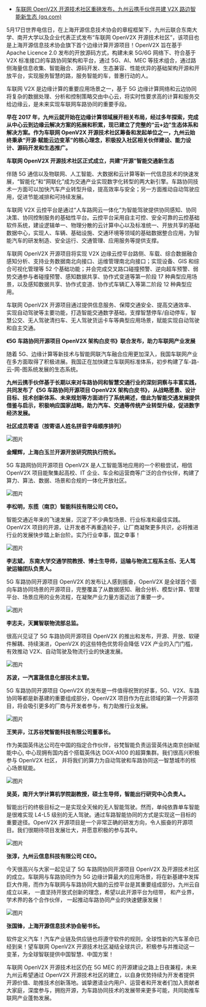 - [车联网 OpenV2X 开源技术社区重磅发布，九州云携手伙伴共建 V2X 路边智能新生态 (qq.com)](https://mp.weixin.qq.com/s/gSN6ZPaATPS0PUdoq2O7UQ)

5月17日世界电信日，在上海开源信息技术协会的章程框架下，九州云联合东南大学、南开大学以及企业代表正式发布“车联网 OpenV2X 开源技术社区”，该项目也是上海开源信息技术协会旗下首个边缘计算开源项目！OpenV2X 旨在基于 Apache Licence 2.0 发布的开放源码方式，构建未来 5G/6G 网络下、符合基于 V2X 标准接口的车路协同架构和平台，通过 5G、AI、MEC 等技术组合，通过路侧海量信息收集、智能融合、源码开发、生态兼容、性能优异的基础架构开源和开放平台，实现服务智慧的路，服务智能的车，普惠行动的人。

车联网 V2X 是边缘计算的重要应用场景之一，基于 5G 边缘计算网络和云边协同将复杂的数据处理、分析和控制策略交由中心云，将实时性要求高的计算和服务交给边缘云，是未来实现车联网车路协同的重要手段。

**早在 2017 年，九州云就开始在边缘计算领域展开相关布局，经过多年探索，完成从中心云到边缘云解决方案的拓展和积累，现已建立了完整的“云+边”生态体系和解决方案。作为车联网 OpenV2X 开源技术社区筹备和发起单位之一，九州云始终秉承“开源·赋能云边变革”的核心理念，积极投入社区相关伙伴建设、能力设计、源码开发和生态推广。**

**车联网 OpenV2X 开源技术社区正式成立，共建“开源”智能交通新生态**

伴随 5G 通信以及物联网、人工智能、大数据和云计算等新一代信息技术的快速发展，“智能化”和“网联化”成为交通产业实现数字化转型的两大新引擎。车路协同技术一方面可以加快汽车产业转型升级，提高效率与安全；另一方面推动自动驾驶应用，促进节能减排和可持续发展。

车联网 V2X 云控平台是通过“人车路网云一体化”为智能驾驶提供协同感知、协同决策、协同控制服务的基础性平台。云控平台采用自主可控、安全可靠的云控基础软件系统，建设逻辑单一、物理分散的云计算中心以及标准统一、开放共享的基础数据中心，实现人、车辆、基础设施、交通环境等领域的基础数据整合应用，为智能汽车的研发制造、安全运行、交通管理、应用服务等提供支撑。

车联网 OpenV2X 开源项目将实现 V2X 边缘云控平台路侧、车载、综合数据融合感知分析、支持业务数据南北向接口、运维管理南北向接口；实现设备、GIS 和综合可视化管理等 52 个基础功能；并会完成交叉路口碰撞预警、逆向超车预警、弱势交通参与者碰撞预警、感知数据共享、协作式变道等第一阶段 17 种典型应用场景，以及感知数据共享、协作式变道、协作式车辆汇入等第二阶段 12 种典型应用。

车联网 OpenV2X 开源项目通过提供信息服务、保障交通安全、提高交通效率、实现自动驾驶等主要功能，打造智能交通数字基础，支撑智慧停车/自动停车，智慧公交、无人驾驶清扫车、无人驾驶货运卡车等典型应用场景，赋能实现自动驾驶和自主交通。

**《5G 车路协同开源项目 OpenV2X 架构白皮书》联合发布，助力车联网产业发展**

随着 5G、边缘计算等新技术与智能网联汽车融合应用更加深入，我国车联网产业在多方面取得了积极进展。我国正在加快建立车联网标准体系，初步构建了车-路-云-网-图系统发展的生态系统。

**九州云携手伙伴基于长期以来对车路协同和智慧交通行业的深刻洞察与丰富实践，共同发布了《5G 车路协同开源项目 OpenV2X 架构白皮书》，从战略愿景、设计目标、技术创新体系、未来规划等方面进行了系统阐述，借此为智能交通发展提供借鉴与启示，积极响应国家战略，助力汽车、交通等传统产业转型升级，促进数字经济发展。**

**社区成员寄语（按寄语人姓名拼音字母顺序排列）**





![图片](https://mmbiz.qpic.cn/sz_mmbiz_png/Hl54p4MexNfoiahtcanI6XoOedpPGegSiaibYosuQ8Bavt8c9mjfwJGicBjk2f4QDAIq34SaOyO91ZD9nfbRvVgHrA/640?wx_fmt=png&wxfrom=5&wx_lazy=1&wx_co=1)

**金耀辉，上海白玉兰开源开放研究院执行院长。**

5G 车路网协同开源项目 OpenV2X 是人工智能落地应用的一个积极尝试，相信 OpenV2X 项目能聚集起高校、IT 企业、车企和运营商等广泛的合作伙伴，构建了算力、算法、数据、场景和合规的一体化开放社区。



![图片](https://mmbiz.qpic.cn/sz_mmbiz_png/Hl54p4MexNfoiahtcanI6XoOedpPGegSiaqGhnLVibf9vRfGVpu3Dy0YTb8VExTVI1yNBq5BNhDne7ictr9wrucdPg/640?wx_fmt=png&wxfrom=5&wx_lazy=1&wx_co=1)

**李松明，东揽（南京）智能科技有限公司 CEO。**

智能交通近年来的飞速发展，沉淀了不少典型场景、行业标准和最佳实践。OpenV2X 项目的开源，让开发者不再重造轮子，让厂商凝聚更多共识，必将推进行业的发展快步踏上新台阶。实乃行业幸事，国之幸事！



![图片](https://mmbiz.qpic.cn/sz_mmbiz_png/Hl54p4MexNfoiahtcanI6XoOedpPGegSiatWiaroFd9mWWYyN5ExDfiaEfWEYkrhr9jWIiaEedADuflcIvUEaPO8gaA/640?wx_fmt=png&wxfrom=5&wx_lazy=1&wx_co=1)

**李志斌， 东南大学交通学院教授、博士生导师，运输与物流工程系主任、无人驾驶运输团队负责人。**

5G 车路协同开源项目 OpenV2X 的发布让人感到振奋，OpenV2X 是全球首个面向车路协同场景的开源项目，完整覆盖了从数据感知、融合分析、模型计算、管理平台、场景应用的业务流程，在凝聚产业力量方面迈出了重要一步。



![图片](https://mmbiz.qpic.cn/sz_mmbiz_png/Hl54p4MexNfoiahtcanI6XoOedpPGegSiasjibV7LYKcVfRPk8j3tn39icySDcLd2wQ8QxxL6uiaCcJhuyTRySmDZAQ/640?wx_fmt=png&wxfrom=5&wx_lazy=1&wx_co=1)

**李志夫，天翼智联物流部总监。**

很高兴见证了 5G 车路协同开源项目 OpenV2X 的推出和发布，开源、开放、软硬件解耦、持续演进，OpenV2X 的这些特色优势将会降低 V2X 产业的入门门槛，有效推动 V2X、自动驾驶及物流行业的快速发展。

![图片](https://mmbiz.qpic.cn/sz_mmbiz_png/Hl54p4MexNfoiahtcanI6XoOedpPGegSiaDLAHdJPIp11p9EtibaicqSHpszYy4iaNgiaVzYbeSjqSnatSFYAnGzJ9FQ/640?wx_fmt=png&wxfrom=5&wx_lazy=1&wx_co=1)



**苏波，一汽富晟信息化部技术主管。**

5G 车路协同开源项目 OpenV2X 的发布是一件值得祝贺的好事，5G、V2X、车路协同等都是新基建的重要组成部分，OpenV2X 项目作为在此领域的第一个开源项目，将会吸引更多的厂商与开发者参与，有力助推行业发展。



![图片](https://mmbiz.qpic.cn/sz_mmbiz_jpg/Hl54p4MexNfoiahtcanI6XoOedpPGegSia7qCicdUdkpeZkrl1UtQ0Wf8fUeSfJyY9mrQY7n9NB7gzHjo8JyZKZAQ/640?wx_fmt=jpeg&wxfrom=5&wx_lazy=1&wx_co=1)

**王笑非，江苏谷梵智能科技有限公司董事长。**

作为美国英伟达公司在中国的指定合作伙伴，谷梵智能负责运营英伟达南京创新赋能中心,  中心现拥有国内首个搭载英伟达 DGX-A100 的超算集群。我们很高兴积极参与 OpenV2X 社区， 并将我们的算力为自动驾驶和车路协同这一智慧城市的核心场景赋能。

![图片](https://mmbiz.qpic.cn/sz_mmbiz_png/Hl54p4MexNfoiahtcanI6XoOedpPGegSiaG4nu6c4vdjfK1LYHMibicOWah4jEbhDx7EOmnHwhAx9ibdkCXuqpjrz0g/640?wx_fmt=png&wxfrom=5&wx_lazy=1&wx_co=1)



**吴英，南开大学计算机学院副教授，硕士生导师，智能出行研究中心负责人。**

智能出行的终极目标之一是实现全天候的无人智能驾驶。然而，单纯依靠单车智能是很难实现 L4-L5 级别的无人驾驶。通过车路智能协同的方式是实现这一目标的重要途径。OpenV2X 开源项目是一个非常正确的研发方向，令人振奋的开源项目。我们很期待项目发展壮大，并愿意积极的参与其中。



![图片](https://mmbiz.qpic.cn/sz_mmbiz_png/Hl54p4MexNfoiahtcanI6XoOedpPGegSiakL6QMRrFjicSyMl5XFF3qpDSXyUqM2QwQtLXbrs07iaf3ziaBH84KkIfQ/640?wx_fmt=png&wxfrom=5&wx_lazy=1&wx_co=1)

**张淳，九州云信息科技有限公司 CEO。**

今天很高兴与大家一起见证了 5G 车路网协同开源项目 OpenV2X 及开源技术社区的成立。车联网与车路协同作为 5G 边缘计算最大的应用场景，将在新基建中发挥巨大作用，而作为车联网与车路协同大脑的云控平台是其重要组成部分。九州云自成立以来， 一直坚持开放式创新的理念，希望以此开源平台为纽带， 和产业界， 学术界的各个合作伙伴， 一起推动车路协同产业的快速健康发展！

![图片](https://mmbiz.qpic.cn/sz_mmbiz_jpg/Hl54p4MexNfoiahtcanI6XoOedpPGegSiabbPEUerECKKha0I7EhORQQIOQcQ4UGrkuicNapaFSW8bAjMeZibNG1QA/640?wx_fmt=jpeg&wxfrom=5&wx_lazy=1&wx_co=1)



**张国锋，上海开源信息技术协会秘书长。**

软件定义汽车！汽车产业链及供应链也将遵守软件的规则，全球性新的汽车革命已经到来！望车联网 OpenV2X 开源技术社区凝结全球共识，积极参与并推动这一变革，为全球智联提供中国智慧、中国方案！

车联网 OpenV2X 开源技术社区仍在 5G MEC 的开源建设之路上日夜兼程，未来九州云希望通过 OpenV2X 开源技术社区的建立，以自身优势持续为开发者提供开源价值、助推技术创新落地。诚挚邀请业内用户、运营者和开发者们加入贡献者大家庭，深度参与，拥抱开源，为车路协同技术的发展带来更多可能，共同助推车联网产业蓬勃发展。